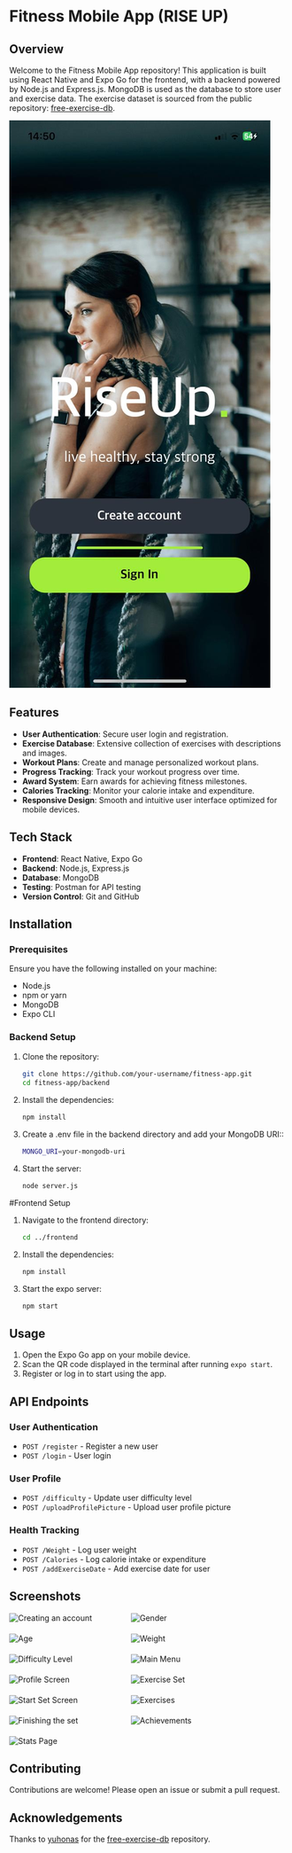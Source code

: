 # Fitness Mobile App (RISE UP)

## Overview

Welcome to the Fitness Mobile App repository! This application is built using React Native and Expo Go for the frontend, with a backend powered by Node.js and Express.js. MongoDB is used as the database to store user and exercise data. The exercise dataset is sourced from the public repository: [free-exercise-db](https://github.com/yuhonas/free-exercise-db).

![Homepage](HomeScreen.jpg)

## Features

- **User Authentication**: Secure user login and registration.
- **Exercise Database**: Extensive collection of exercises with descriptions and images.
- **Workout Plans**: Create and manage personalized workout plans.
- **Progress Tracking**: Track your workout progress over time.
- **Award System**: Earn awards for achieving fitness milestones.
- **Calories Tracking**: Monitor your calorie intake and expenditure.
- **Responsive Design**: Smooth and intuitive user interface optimized for mobile devices.

## Tech Stack

- **Frontend**: React Native, Expo Go
- **Backend**: Node.js, Express.js
- **Database**: MongoDB
- **Testing**: Postman for API testing
- **Version Control**: Git and GitHub


## Installation

### Prerequisites

Ensure you have the following installed on your machine:

- Node.js
- npm or yarn
- MongoDB
- Expo CLI

### Backend Setup

1. Clone the repository:

   ```bash
   git clone https://github.com/your-username/fitness-app.git
   cd fitness-app/backend
2. Install the dependencies:
    ```bash
   npm install

3. Create a .env file in the backend directory and add your MongoDB URI::
    ```bash
   MONGO_URI=your-mongodb-uri
4. Start the server:
    ```bash
   node server.js


#Frontend Setup
1. Navigate to the frontend directory:
     ```bash
   cd ../frontend
2. Install the dependencies:
     ```bash
   npm install
3. Start the expo server:
     ```bash
   npm start
## Usage

1. Open the Expo Go app on your mobile device.
2. Scan the QR code displayed in the terminal after running `expo start`.
3. Register or log in to start using the app.

## API Endpoints

### User Authentication

- `POST /register` - Register a new user
- `POST /login` - User login

### User Profile

- `POST /difficulty` - Update user difficulty level
- `POST /uploadProfilePicture` - Upload user profile picture

### Health Tracking

- `POST /Weight` - Log user weight
- `POST /Calories` - Log calorie intake or expenditure
- `POST /addExerciseDate` - Add exercise date for user

## Screenshots

<div style="display: flex; flex-wrap: wrap; gap: 20px;">
    <img src="Creating%20an%20account.jpg" alt="Creating an account" style="width: 200px;">
    <img src="Gender.jpg" alt="Gender" style="width: 200px;">
    <img src="Age.jpg" alt="Age" style="width: 200px;">
    <img src="Weight.jpg" alt="Weight" style="width: 200px;">
    <img src="DifficultyLevel.jpg" alt="Difficulty Level" style="width: 200px;">
    <img src="MainMenu.jpg" alt="Main Menu" style="width: 200px;">
    <img src="ProfileScreen.jpg" alt="Profile Screen" style="width: 200px;">
    <img src="ExerciseSet.jpg" alt="Exercise Set" style="width: 200px;">
    <img src="StartsetScreen.jpg" alt="Start Set Screen" style="width: 200px;">
    <img src="Exercises.jpg" alt="Exercises" style="width: 200px;">
    <img src="Finishing%20the%20set.jpg" alt="Finishing the set" style="width: 200px;">
    <img src="Achievements.jpg" alt="Achievements" style="width: 200px;">
    <img src="Stats%20page.jpg" alt="Stats Page" style="width: 200px;">
</div>




## Contributing

Contributions are welcome! Please open an issue or submit a pull request.

## Acknowledgements

Thanks to [yuhonas](https://github.com/yuhonas) for the [free-exercise-db](https://github.com/yuhonas/free-exercise-db) repository.





